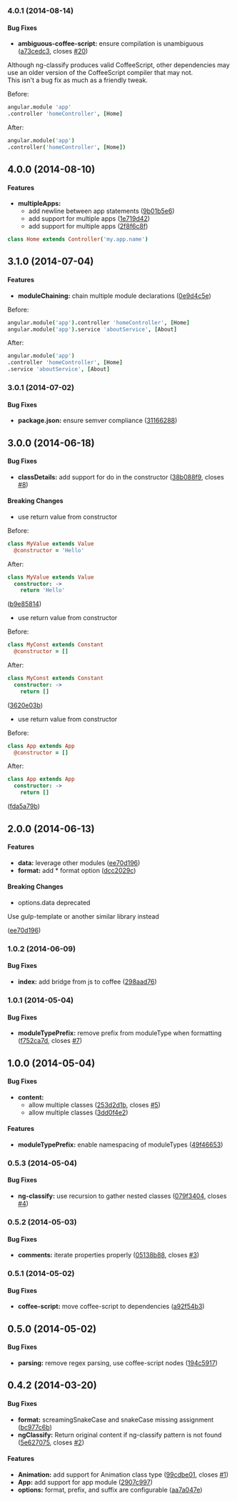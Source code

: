 ### 4.0.1 (2014-08-14)


#### Bug Fixes

* **ambiguous-coffee-script:** ensure compilation is unambiguous ([a73cedc3](https://github.com/CaryLandholt/ng-classify/commit/a73cedc356afd7705ee8af9fa7c94149a68c41a7), closes [#20](https://github.com/CaryLandholt/ng-classify/issues/20))

Although ng-classify produces valid CoffeeScript, other dependencies may use an older version of the CoffeeScript compiler that may not.  
This isn't a bug fix as much as a friendly tweak.

Before:
```coffee
angular.module 'app'
.controller 'homeController', [Home]
```

After:
```coffee
angular.module('app')
.controller('homeController', [Home])
```


## 4.0.0 (2014-08-10)


#### Features

* **multipleApps:**
  * add newline between app statements ([9b01b5e6](https://github.com/CaryLandholt/ng-classify/commit/9b01b5e61d98d7cb181f9abb1013bf2a719fac2f))
  * add support for multiple apps ([1e719d42](https://github.com/CaryLandholt/ng-classify/commit/1e719d4200c19c649130eccf324bca86a5a8fc88))
  * add support for multiple apps ([2f8f6c8f](https://github.com/CaryLandholt/ng-classify/commit/2f8f6c8ff7bf53db39b7d32613c027dab1acabc9))

```coffee
class Home extends Controller('my.app.name')
```


## 3.1.0 (2014-07-04)


#### Features

* **moduleChaining:** chain multiple module declarations ([0e9d4c5e](https://github.com/CaryLandholt/ng-classify/commit/0e9d4c5ea6deb2c4feb5b3e19cd5885d6fbff2a5))

Before:
```coffee
angular.module('app').controller 'homeController', [Home]
angular.module('app').service 'aboutService', [About]
```

After:
```coffee
angular.module('app')
.controller 'homeController', [Home]
.service 'aboutService', [About]
```


### 3.0.1 (2014-07-02)


#### Bug Fixes

* **package.json:** ensure semver compliance ([31166288](https://github.com/CaryLandholt/ng-classify/commit/311662889922f08882dada8090eea020ab39261a))


## 3.0.0 (2014-06-18)


#### Bug Fixes

* **classDetails:** add support for do in the constructor ([38b088f9](https://github.com/CaryLandholt/ng-classify/commit/38b088f9e40e1c8f6c813cf386614fbfe5d22b4b), closes [#8](https://github.com/CaryLandholt/ng-classify/issues/8))


#### Breaking Changes

* use return value from constructor

Before:
```coffee
class MyValue extends Value
  @constructor = 'Hello'
```

After:
```coffee
class MyValue extends Value
  constructor: ->
    return 'Hello'
```

 ([b9e85814](https://github.com/CaryLandholt/ng-classify/commit/b9e85814f1b9957cf7647df31e9a1695af3ef337))
* use return value from constructor

Before:
```coffee
class MyConst extends Constant
  @constructor = []
```

After:
```coffee
class MyConst extends Constant
  constructor: ->
    return []
```

 ([3620e03b](https://github.com/CaryLandholt/ng-classify/commit/3620e03b35f61b6b9670eb1e5b4cc4848224736d))
* use return value from constructor

Before:
```coffee
class App extends App
  @constructor = []
```

After:
```coffee
class App extends App
  constructor: ->
    return []
```

 ([fda5a79b](https://github.com/CaryLandholt/ng-classify/commit/fda5a79b12014893110916c10df017fd594fbc65))


## 2.0.0 (2014-06-13)


#### Features

* **data:** leverage other modules ([ee70d196](https://github.com/CaryLandholt/ng-classify/commit/ee70d196e5671955345a4b5b7c55d86441bce28c))
* **format:** add * format option ([dcc2029c](https://github.com/CaryLandholt/ng-classify/commit/dcc2029c0cec3ff268e69f1b236a88498e2d58ae))


#### Breaking Changes

* options.data deprecated

Use gulp-template or another similar library instead

 ([ee70d196](https://github.com/CaryLandholt/ng-classify/commit/ee70d196e5671955345a4b5b7c55d86441bce28c))


### 1.0.2 (2014-06-09)


#### Bug Fixes

* **index:** add bridge from js to coffee ([298aad76](https://github.com/CaryLandholt/ng-classify/commit/298aad76d3601b2942c405cb807e021612278fb8))


<a name="1.0.1"></a>
### 1.0.1  (2014-05-04)


#### Bug Fixes

* **moduleTypePrefix:** remove prefix from moduleType when formatting ([f752ca7d](https://github.com/CaryLandholt/ng-classify/commit/f752ca7d4e17e5a6e83d281731f881a94668e3ae), closes [#7](https://github.com/CaryLandholt/ng-classify/issues/7))


<a name="1.0.0"></a>
## 1.0.0  (2014-05-04)


#### Bug Fixes

* **content:**
  * allow multiple classes ([253d2d1b](https://github.com/CaryLandholt/ng-classify/commit/253d2d1b43aa0fb8318603199c79a7f5f1c09ada), closes [#5](https://github.com/CaryLandholt/ng-classify/issues/5))
  * allow multiple classes ([3dd0f4e2](https://github.com/CaryLandholt/ng-classify/commit/3dd0f4e25c3127033d29d16d1c94a14bc78e953c))


#### Features

* **moduleTypePrefix:** enable namespacing of moduleTypes ([49f46653](https://github.com/CaryLandholt/ng-classify/commit/49f46653ef243ac899be76835a8fa1504c638ad4))


<a name="0.5.3"></a>
### 0.5.3  (2014-05-04)


#### Bug Fixes

* **ng-classify:** use recursion to gather nested classes ([079f3404](https://github.com/CaryLandholt/ng-classify/commit/079f34040adab6350262611b1575f50c47d5bf00), closes [#4](https://github.com/CaryLandholt/ng-classify/issues/4))


<a name="0.5.2"></a>
### 0.5.2  (2014-05-03)


#### Bug Fixes

* **comments:** iterate properties properly ([05138b88](https://github.com/CaryLandholt/ng-classify/commit/05138b88432b0266dcd40a07bece8e5426475953), closes [#3](https://github.com/CaryLandholt/ng-classify/issues/3))


<a name="0.5.1"></a>
### 0.5.1  (2014-05-02)


#### Bug Fixes

* **coffee-script:** move coffee-script to dependencies ([a92f54b3](https://github.com/CaryLandholt/ng-classify/commit/a92f54b3fe696250f5807d2b8165a41241418f4a))


<a name="0.5.0"></a>
## 0.5.0  (2014-05-02)


#### Bug Fixes

* **parsing:** remove regex parsing, use coffee-script nodes ([194c5917](https://github.com/CaryLandholt/ng-classify/commit/194c5917b83b3f485d22ef6292797f58d9624fbd))


<a name="0.4.2"></a>
## 0.4.2  (2014-03-20)


#### Bug Fixes

* **format:** screamingSnakeCase and snakeCase missing assignment ([bc977c6b](https://github.com/CaryLandholt/ng-classify/commit/bc977c6b0a95b4ab92e4454db01ddf073a0b4e14))
* **ngClassify:** Return original content if ng-classify pattern is not found ([5e627075](https://github.com/CaryLandholt/ng-classify/commit/5e62707556306788b57d0a6dd2a42090f5c43ced), closes [#2](https://github.com/CaryLandholt/ng-classify/issues/2))


#### Features

* **Animation:** add support for Animation class type ([99cdbe01](https://github.com/CaryLandholt/ng-classify/commit/99cdbe01c974ea4f64d146697390a507535eaae7), closes [#1](https://github.com/CaryLandholt/ng-classify/issues/1))
* **App:** add support for app module ([2907c997](https://github.com/CaryLandholt/ng-classify/commit/2907c99704e85de92c5e96586c588265ca465c55))
* **options:** format, prefix, and suffix are configurable ([aa7a047e](https://github.com/CaryLandholt/ng-classify/commit/aa7a047e2b4a1666d5f67f83991b63bce1cb1d0c))
